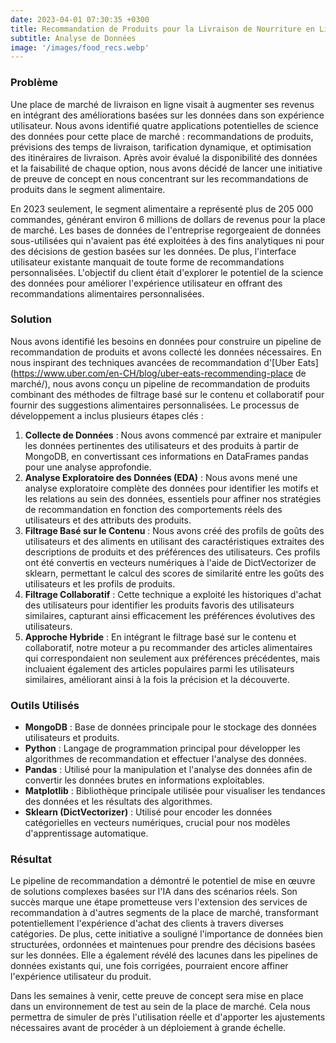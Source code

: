 ```yaml
---
date: 2023-04-01 07:30:35 +0300
title: Recommandation de Produits pour la Livraison de Nourriture en Ligne
subtitle: Analyse de Données
image: '/images/food_recs.webp'
---
```


### Problème

Une place de marché de livraison en ligne visait à augmenter ses revenus en intégrant des améliorations basées sur les données dans son expérience utilisateur. Nous avons identifié quatre applications potentielles de science des données pour cette place de marché : recommandations de produits, prévisions des temps de livraison, tarification dynamique, et optimisation des itinéraires de livraison. Après avoir évalué la disponibilité des données et la faisabilité de chaque option, nous avons décidé de lancer une initiative de preuve de concept en nous concentrant sur les recommandations de produits dans le segment alimentaire.

En 2023 seulement, le segment alimentaire a représenté plus de 205 000 commandes, générant environ 6 millions de dollars de revenus pour la place de marché. Les bases de données de l'entreprise regorgeaient de données sous-utilisées qui n'avaient pas été exploitées à des fins analytiques ni pour des décisions de gestion basées sur les données. De plus, l'interface utilisateur existante manquait de toute forme de recommandations personnalisées. L'objectif du client était d'explorer le potentiel de la science des données pour améliorer l'expérience utilisateur en offrant des recommandations alimentaires personnalisées.

### Solution

Nous avons identifié les besoins en données pour construire un pipeline de recommandation de produits et avons collecté les données nécessaires. En nous inspirant des techniques avancées de recommandation d'[Uber Eats](https://www.uber.com/en-CH/blog/uber-eats-recommending-place de marché/), nous avons conçu un pipeline de recommandation de produits combinant des méthodes de filtrage basé sur le contenu et collaboratif pour fournir des suggestions alimentaires personnalisées. Le processus de développement a inclus plusieurs étapes clés :

1. **Collecte de Données** : Nous avons commencé par extraire et manipuler les données pertinentes des utilisateurs et des produits à partir de MongoDB, en convertissant ces informations en DataFrames pandas pour une analyse approfondie.
2. **Analyse Exploratoire des Données (EDA)** : Nous avons mené une analyse exploratoire complète des données pour identifier les motifs et les relations au sein des données, essentiels pour affiner nos stratégies de recommandation en fonction des comportements réels des utilisateurs et des attributs des produits.
3. **Filtrage Basé sur le Contenu** : Nous avons créé des profils de goûts des utilisateurs et des aliments en utilisant des caractéristiques extraites des descriptions de produits et des préférences des utilisateurs. Ces profils ont été convertis en vecteurs numériques à l'aide de DictVectorizer de sklearn, permettant le calcul des scores de similarité entre les goûts des utilisateurs et les profils de produits.
4. **Filtrage Collaboratif** : Cette technique a exploité les historiques d'achat des utilisateurs pour identifier les produits favoris des utilisateurs similaires, capturant ainsi efficacement les préférences évolutives des utilisateurs.
5. **Approche Hybride** : En intégrant le filtrage basé sur le contenu et collaboratif, notre moteur a pu recommander des articles alimentaires qui correspondaient non seulement aux préférences précédentes, mais incluaient également des articles populaires parmi les utilisateurs similaires, améliorant ainsi à la fois la précision et la découverte.

### Outils Utilisés

- **MongoDB** : Base de données principale pour le stockage des données utilisateurs et produits.
- **Python** : Langage de programmation principal pour développer les algorithmes de recommandation et effectuer l'analyse des données.
- **Pandas** : Utilisé pour la manipulation et l'analyse des données afin de convertir les données brutes en informations exploitables.
- **Matplotlib** : Bibliothèque principale utilisée pour visualiser les tendances des données et les résultats des algorithmes.
- **Sklearn (DictVectorizer)** : Utilisé pour encoder les données catégorielles en vecteurs numériques, crucial pour nos modèles d'apprentissage automatique.

### Résultat

Le pipeline de recommandation a démontré le potentiel de mise en œuvre de solutions complexes basées sur l'IA dans des scénarios réels. Son succès marque une étape prometteuse vers l'extension des services de recommandation à d'autres segments de la place de marché, transformant potentiellement l'expérience d'achat des clients à travers diverses catégories. De plus, cette initiative a souligné l'importance de données bien structurées, ordonnées et maintenues pour prendre des décisions basées sur les données. Elle a également révélé des lacunes dans les pipelines de données existants qui, une fois corrigées, pourraient encore affiner l'expérience utilisateur du produit.

Dans les semaines à venir, cette preuve de concept sera mise en place dans un environnement de test au sein de la place de marché. Cela nous permettra de simuler de près l'utilisation réelle et d'apporter les ajustements nécessaires avant de procéder à un déploiement à grande échelle.
